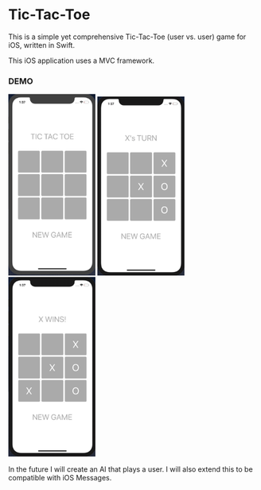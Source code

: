 # Tic-Tac-Toe
This is a simple yet comprehensive Tic-Tac-Toe (user vs. user) game for iOS, written in Swift. 

This iOS application uses a MVC framework. 

### DEMO
<div>
<img src = "markdown_assets/new_game.jpg" style = "width: 175px" />
<img src = "markdown_assets/x's_turn.jpg" style = "width: 175px" />
<img src = "markdown_assets/x_wins.jpg" style = "width: 175px" />
</div>

In the future I will create an AI that plays a user. I will also extend this to be compatible with iOS Messages. 